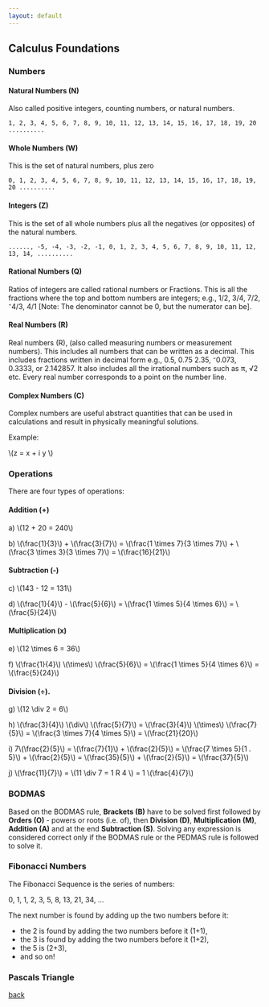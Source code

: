 ```yaml
---
layout: default
---
```


## Calculus Foundations

### Numbers

#### Natural Numbers (N)

Also called positive integers, counting numbers, or natural numbers.
```
1, 2, 3, 4, 5, 6, 7, 8, 9, 10, 11, 12, 13, 14, 15, 16, 17, 18, 19, 20 ..........
```

#### Whole Numbers (W)

This is the set of  natural numbers, plus zero

```
0, 1, 2, 3, 4, 5, 6, 7, 8, 9, 10, 11, 12, 13, 14, 15, 16, 17, 18, 19, 20 ..........
```

#### Integers (Z)

This is the set of all whole numbers plus all the negatives (or opposites) of the natural numbers.

```
......, -5, -4, -3, -2, -1, 0, 1, 2, 3, 4, 5, 6, 7, 8, 9, 10, 11, 12, 13, 14, ..........
```

#### Rational Numbers (Q)

Ratios of integers are called rational numbers or Fractions. This is all the fractions where the top and bottom numbers are integers; e.g., 1/2, 3/4, 7/2, ⁻4/3, 4/1 [Note: The denominator cannot be 0, but the numerator can be].

#### Real Numbers (R)

Real numbers (R), (also called measuring numbers or measurement numbers). This includes all numbers that can be written as a decimal. This includes fractions written in decimal form e.g., 0.5, 0.75 2.35, ⁻0.073, 0.3333, or 2.142857. It also includes all the irrational numbers such as π, √2 etc. Every real number corresponds to a point on the number line.

#### Complex Numbers (C)

Complex numbers are useful abstract quantities that can be used in calculations and result in physically meaningful solutions. 

Example:

<div class="math">
<p>
 \(z = x + i y \)
</p>
</div>


### Operations

There are four types of operations: 

#### Addition (+)

<div class="math">
<p>
a)   \(12 + 20 = 240\)
</p>
<p>
b)   \(\frac{1}{3}\) + \(\frac{3}{7}\) = \(\frac{1 \times 7}{3 \times 7}\) + \(\frac{3 \times 3}{3 \times 7}\) = \(\frac{16}{21}\)
</p>
</div>

#### Subtraction (-)

<div class="math">
<p>
c)   \(143 - 12 = 131\)
</p>
<p>
d)   \(\frac{1}{4}\) - \(\frac{5}{6}\) = \(\frac{1 \times 5}{4 \times 6}\) = \(\frac{5}{24}\)
</p>
</div>

#### Multiplication (x)

<div class="math">
<p>
e)   \(12 \times 6 = 36\)
</p>
<p>
f)   \(\frac{1}{4}\) \(\times\) \(\frac{5}{6}\) = \(\frac{1 \times 5}{4 \times 6}\) = \(\frac{5}{24}\)
</p>
</div>

#### Division (÷).

<div class="math">
<p>
g)   \(12 \div 2 = 6\)
</p>
<p>
h)   \(\frac{3}{4}\) \(\div\) \(\frac{5}{7}\) = \(\frac{3}{4}\) \(\times\) \(\frac{7}{5}\) = \(\frac{3 \times 7}{4 \times 5}\) = \(\frac{21}{20}\)
</p>
<p>
i)   7\(\frac{2}{5}\) = \(\frac{7}{1}\) + \(\frac{2}{5}\) = \(\frac{7 \times 5}{1 . 5}\) + \(\frac{2}{5}\) = \(\frac{35}{5}\) + \(\frac{2}{5}\) = \(\frac{37}{5}\)
</p>
<p>
j)   \(\frac{11}{7}\) = \(11 \div 7 = 1 R 4 \) = 1 \(\frac{4}{7}\)
</p>
</div>

### BODMAS
Based on the BODMAS rule, **Brackets (B)** have to be solved first followed by **Orders (O)** - powers or roots (i.e. of), then **Division (D)**, **Multiplication (M)**, **Addition (A)** and at the end **Subtraction (S)**. Solving any expression is considered correct only if the BODMAS rule or the PEDMAS rule is followed to solve it.

### Fibonacci Numbers

The Fibonacci Sequence is the series of numbers:

0, 1, 1, 2, 3, 5, 8, 13, 21, 34, ...

The next number is found by adding up the two numbers before it:

*   the 2 is found by adding the two numbers before it (1+1),
*   the 3 is found by adding the two numbers before it (1+2),
*   the 5 is (2+3),
*   and so on!

### Pascals Triangle

[back](../)
